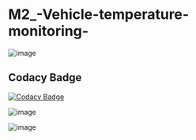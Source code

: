 # M2_-Vehicle-temperature-monitoring-

![image](https://user-images.githubusercontent.com/101305374/164582823-d95224d7-090a-471c-8f2b-5cad53f8c057.png)

## Codacy Badge
[![Codacy Badge](https://app.codacy.com/project/badge/Grade/52d753bb392941f4b405ecc76aea80ca)](https://www.codacy.com/gh/Abi-1-2/M2_-Vehicle-temperature-monitoring-/dashboard?utm_source=github.com&amp;utm_medium=referral&amp;utm_content=Abi-1-2/M2_-Vehicle-temperature-monitoring-&amp;utm_campaign=Badge_Grade)

![image](https://user-images.githubusercontent.com/101305374/164584588-62cc5092-5c31-48c3-8835-4e2aa7b21805.png)

![image](https://user-images.githubusercontent.com/101305374/164584614-1f59f804-d2f0-4607-8056-0e08155bc133.png)
